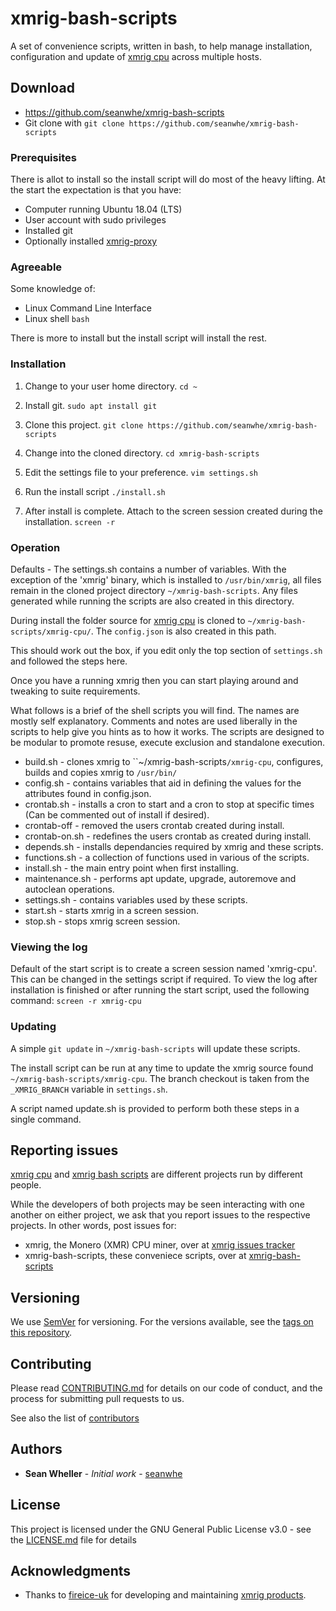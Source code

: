 # xmrig-bash-scripts
A set of convenience scripts, written in bash, to help manage installation, configuration and update of [xmrig cpu](https://github.com/xmrig/xmrig) across multiple hosts. 


## Download
* https://github.com/seanwhe/xmrig-bash-scripts
* Git clone with `git clone https://github.com/seanwhe/xmrig-bash-scripts`

### Prerequisites

There is allot to install so the install script will do most of the heavy lifting.
At the start the expectation is that you have:
* Computer running Ubuntu 18.04 (LTS)
* User account with sudo privileges
* Installed git
* Optionally installed [xmrig-proxy](https://github.com/xmrig/xmrig-proxy)

### Agreeable

Some knowledge of:
* Linux Command Line Interface
* Linux shell `bash`

There is more to install but the install script will install the rest.

### Installation

1. Change to your user home directory.
   `cd ~`

2. Install git.
   `sudo apt install git`

3. Clone this project.
   `git clone https://github.com/seanwhe/xmrig-bash-scripts`

4. Change into the cloned directory. 
   `cd xmrig-bash-scripts`

5. Edit the settings file to your preference.
   `vim settings.sh`

6. Run the install script
   `./install.sh`

7. After install is complete. Attach to the screen session created during the installation.
   `screen -r`

### Operation

Defaults - The settings.sh contains a number of variables. With the exception of the 'xmrig' binary, which is installed to `/usr/bin/xmrig`, all files remain in the cloned project directory `~/xmrig-bash-scripts`. Any files generated while running the scripts are also created in this directory. 

During install the folder source for [xmrig cpu](https://github.com/xmrig/xmrig) is cloned to `~/xmrig-bash-scripts/xmrig-cpu/`. The `config.json` is also created in this path. 

This should work out the box, if you edit only the top section of `settings.sh` and followed the steps here.

Once you have a running xmrig then you can start playing around and tweaking to suite requirements.

What follows is a brief of the shell scripts you will find. The names are mostly self explanatory.
Comments and notes are used liberally in the scripts to help give you hints as to how it works.
The scripts are designed to be modular to promote resuse, execute exclusion and standalone execution.

* build.sh - clones xmrig to ``~/xmrig-bash-scripts`/xmrig-cpu`, configures, builds and copies xmrig to `/usr/bin/`
* config.sh - contains variables that aid in defining the values for the attributes found in config.json.
* crontab.sh - installs a cron to start and a cron to stop at specific times (Can be commented out of install if desired).
* crontab-off - removed the users crontab created during install.
* crontab-on.sh - redefines the users crontab as created during install.
* depends.sh - installs dependancies required by xmrig and these scripts.
* functions.sh - a collection of functions used in various of the scripts.
* install.sh - the main entry point when first installing.
* maintenance.sh - performs apt update, upgrade, autoremove and autoclean operations.
* settings.sh - contains variables used by these scripts.
* start.sh - starts xmrig in a screen session.
* stop.sh - stops xmrig screen session.

### Viewing the log
Default of the start script is to create a screen session named 'xmrig-cpu'.
This can be changed in the settings script if required.
To view the log after installation is finished or after running the start script, used the following command:
`screen -r xmrig-cpu`

### Updating
A simple `git update` in `~/xmrig-bash-scripts` will update these scripts.

The install script can be run at any time to update the xmrig source found `~/xmrig-bash-scripts/xmrig-cpu`. 
The branch checkout is taken from the `_XMRIG_BRANCH` variable in `settings.sh`.

A script named update.sh is provided to perform both these steps in a single command.

## Reporting issues

[xmrig cpu](https://github.com/xmrig/xmrig) and [xmrig bash scripts](https://github.com/seanwhe/xmrig-bash-scripts.git) are different projects run by different people. 

While the developers of both projects may be seen interacting with one another on either project, we ask that you report issues to the respective projects.
In other words, post issues for:
* xmrig, the Monero (XMR) CPU miner, over at [xmrig issues tracker](https://github.com/xmrig/xmrig/issues)
* xmrig-bash-scripts, these conveniece scripts, over at [xmrig-bash-scripts](https://github.com/seanwhe/xmrig-bash-scripts/issues)

## Versioning

We use [SemVer](http://semver.org/) for versioning. For the versions available, see the [tags on this repository](https://github.com/seanwhe/xmrig-bash-scripts/tags). 

## Contributing
Please read [CONTRIBUTING.md](https://gist.github.com/PurpleBooth/b24679402957c63ec426) for details on our code of conduct, and the process for submitting pull requests to us.

See also the list of [contributors](https://github.com/seanwhe/xmrig-bash-scripts/CONTRIBUTORS)

## Authors

* **Sean Wheller** - *Initial work* - [seanwhe](https://github.com/seanwhe)

## License

This project is licensed under the GNU General Public License v3.0 - see the [LICENSE.md](LICENSE.md) file for details

## Acknowledgments

* Thanks to [fireice-uk](https://github.com/fireice-uk) for developing and maintaining [xmrig products](https://xmrig.com/).
